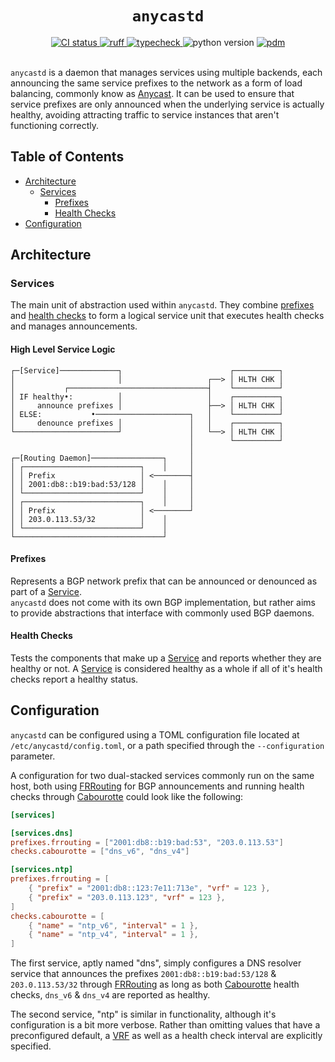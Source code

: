 <h1 align="center"><code>anycastd</code></h1>

<div align="center">
  <a href="https://github.com/gecio/anycastd/actions">
    <img src="https://github.com/gecio/anycastd/workflows/CI/badge.svg" alt="CI status">
  </a>
  <a href="https://github.com/astral-sh/ruff">
    <img src="https://img.shields.io/endpoint?url=https://raw.githubusercontent.com/astral-sh/ruff/main/assets/badge/v2.json" alt="ruff">
  </a>
  <a href="https://github.com/python/mypy">
    <img src="https://img.shields.io/badge/Types-Mypy-blue.svg" alt="typecheck">
  </a>
  <a>
    <img src="https://img.shields.io/badge/v3.11+-black?style=flat&color=FFFF00&label=Python" alt="python version">
  </a>
  <a href="https://pdm.fming.dev">
    <img src="https://img.shields.io/badge/pdm-managed-blueviolet" alt="pdm">
  </a>
</div>
<br>

`anycastd` is a daemon that manages services using multiple backends, each announcing the same
service prefixes to the network as a form of load balancing, commonly know as [Anycast].
It can be used to ensure that service prefixes are only announced when the underlying service is actually healthy, avoiding attracting traffic to service instances
that aren't functioning correctly.

## Table of Contents

- [Architecture](#architecture)
  - [Services](#services)
    - [Prefixes](#prefixes)
    - [Health Checks](#health-checks)
- [Configuration](#configuration)

## Architecture

### Services

The main unit of abstraction used within `anycastd`. They combine [prefixes](#prefixes) and [health
checks](#health-checks) to form a logical service unit that executes health checks and manages announcements.

#### High Level Service Logic

```
┌─[Service]─────────────┐                        ┌──────────┐
│                       │                   ┌──> │ HLTH CHK │
│           ┌───────────────────────────────┤    └──────────┘
│ IF healthy•:          │                   │    ┌──────────┐
│     announce prefixes │                   ├──> │ HLTH CHK │
│ ELSE:           •─────────────────────┐   │    └──────────┘
│     denounce prefixes │               │   │    ┌──────────┐
└───────────────────────┘               │   └──> │ HLTH CHK │
                                        │        └──────────┘
                                        │
┌─[Routing Daemon]────────────────┐     │
│ ┌──────────────────────────┐    │     │
│ │ Prefix                   │ <────────┤
│ │ 2001:db8::b19:bad:53/128 │    │     │
│ └──────────────────────────┘    │     │
│ ┌──────────────────────────┐    │     │
│ │ Prefix                   │ <────────┘
│ │ 203.0.113.53/32          │    │
│ └──────────────────────────┘    │
└─────────────────────────────────┘
```

#### Prefixes

Represents a BGP network prefix that can be announced or denounced as part of a [Service]. \
`anycastd` does not come with its own BGP implementation, but rather aims to provide abstractions
that interface with commonly used BGP daemons.

#### Health Checks

Tests the components that make up a [Service] and reports whether they are healthy or not. A [Service] is considered healthy as a whole if all of it's health checks report a
healthy status.

## Configuration

`anycastd` can be configured using a TOML configuration file located at `/etc/anycastd/config.toml`, or a path specified through the `--configuration` parameter.

A configuration for two dual-stacked services commonly run on the same host, both using [FRRouting] for BGP announcements and running health checks through [Cabourotte] could look like the following:

```toml
[services]

[services.dns]
prefixes.frrouting = ["2001:db8::b19:bad:53", "203.0.113.53"]
checks.cabourotte = ["dns_v6", "dns_v4"]

[services.ntp]
prefixes.frrouting = [
    { "prefix" = "2001:db8::123:7e11:713e", "vrf" = 123 },
    { "prefix" = "203.0.113.123", "vrf" = 123 },
]
checks.cabourotte = [
    { "name" = "ntp_v6", "interval" = 1 },
    { "name" = "ntp_v4", "interval" = 1 },
]
```

The first service, aptly named "dns", simply configures a DNS resolver service that announces the prefixes `2001:db8::b19:bad:53/128` & `203.0.113.53/32` through [FRRouting] as long as both [Cabourotte] health checks, `dns_v6` & `dns_v4` are reported as healthy.

The second service, "ntp" is similar in functionality, although it's configuration is a bit more verbose. Rather than omitting values that have a preconfigured default, a [VRF] as well as a health check interval are explicitly specified.

[Anycast]: https://en.wikipedia.org/wiki/Anycast
[Service]: #services
[FRRouting]: https://github.com/FRRouting/frr
[Cabourotte]: https://github.com/appclacks/cabourotte
[VRF]: https://en.wikipedia.org/wiki/Virtual_routing_and_forwarding
